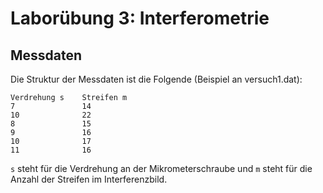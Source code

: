 # Laborübung 3: Interferometrie

## Messdaten

Die Struktur der Messdaten ist die Folgende (Beispiel an versuch1.dat):

```
Verdrehung s    Streifen m
7               14
10              22
8               15
9               16
10              17
11              16
```

`s` steht für die Verdrehung an der Mikrometerschraube und `m` steht für die Anzahl der Streifen im Interferenzbild.